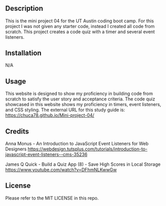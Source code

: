 # <Your-Project-Title>

## Description

This is the mini project 04 for the UT Austin coding boot camp. For this project I was not given any starter code, instead I created all code from scratch. This project creates a code quiz with a timer and several event listeners.

## Installation

N/A

## Usage

This website is designed to show my proficiency in building code from scratch to satisfy the user story and acceptance criteria. The code quiz showcased in this website shows my proficiency in timers, event listeners, and CSS styling. The external URL for this study guide is: https://chuca78.github.io/Mini-project-04/



## Credits

Anna Monus - An Introduction to JavaScript Event Listeners for Web Designers
https://webdesign.tutsplus.com/tutorials/introduction-to-javascript-event-listeners--cms-35236

James Q Quick - Build a Quiz App (8) - Save High Scores in Local Storage
https://www.youtube.com/watch?v=DFhmNLKwwGw



## License

Please refer to the MIT LICENSE in this repo.

